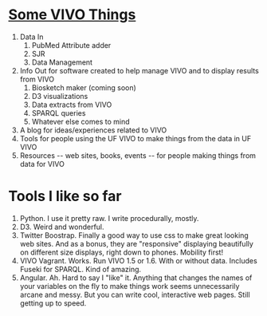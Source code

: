 # [Some VIVO Things](http://mconlon17.github.io)

1. Data In
    1. PubMed Attribute adder
	1. SJR
	1. Data Management
1. Info Out for software created to help manage VIVO and to display results from VIVO
    1. Biosketch maker (coming soon)
	1. D3 visualizations
	1. Data extracts from VIVO
	1. SPARQL queries
	1. Whatever else comes to mind
1. A blog for ideas/experiences related to VIVO
1. Tools for people using the UF VIVO to make things from the data in UF VIVO
1. Resources -- web sites, books, events -- for people making things from data for VIVO

# Tools I like so far

1. Python.  I use it pretty raw.  I write procedurally, mostly.
1. D3.  Weird and wonderful.
1. Twitter Boostrap.  Finally a good way to use css to make great looking web sites. And as a bonus, they
are "responsive" displaying beautifully on different size displays, right down to phones.  Mobility first!
1. VIVO Vagrant.  Works.  Run VIVO 1.5 or 1.6.  With or without data.  Includes Fuseki for SPARQL.  Kind of amazing.
1. Angular.  Ah.  Hard to say I "like" it. Anything that changes the names of your variables on the fly to make things 
work seems unnecessarily arcane and messy.  But you can write cool, interactive web pages.  Still getting up to speed.
